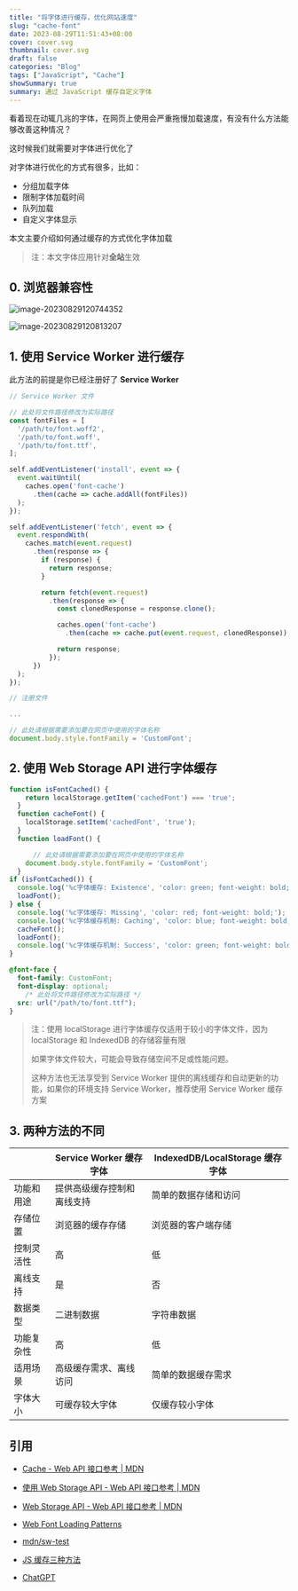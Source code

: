 ```yaml
---
title: "将字体进行缓存，优化网站速度"
slug: "cache-font"
date: 2023-08-29T11:51:43+08:00
cover: cover.svg
thumbnail: cover.svg
draft: false
categories: "Blog"
tags: ["JavaScript", "Cache"]
showSummary: true
summary: 通过 JavaScript 缓存自定义字体
---
```


看着现在动辄几兆的字体，在网页上使用会严重拖慢加载速度，有没有什么方法能够改善这种情况？

这时候我们就需要对字体进行优化了

对字体进行优化的方式有很多，比如：

* 分组加载字体
* 限制字体加载时间
* 队列加载
* 自定义字体显示

本文主要介绍如何通过缓存的方式优化字体加载

> 注：本文字体应用针对**全站**生效

## 0. 浏览器兼容性

![image-20230829120744352](https://rmt.ladydaily.com/fetch/hajeekn/storage/202308291207392.png)

![image-20230829120813207](https://rmt.ladydaily.com/fetch/hajeekn/storage/202308291208231.png)

## 1. 使用 Service Worker 进行缓存

此方法的前提是你已经注册好了 **Service Worker**

```javascript
// Service Worker 文件

// 此处将文件路径修改为实际路径 
const fontFiles = [
  '/path/to/font.woff2',
  '/path/to/font.woff',
  '/path/to/font.ttf',
];

self.addEventListener('install', event => {
  event.waitUntil(
    caches.open('font-cache')
      .then(cache => cache.addAll(fontFiles))
  );
});

self.addEventListener('fetch', event => {
  event.respondWith(
    caches.match(event.request)
      .then(response => {
        if (response) {
          return response;
        }

        return fetch(event.request)
          .then(response => {
            const clonedResponse = response.clone();

            caches.open('font-cache')
              .then(cache => cache.put(event.request, clonedResponse));

            return response;
          });
      })
  );
});
```

```javascript
// 注册文件

...

// 此处请根据需要添加要在网页中使用的字体名称
document.body.style.fontFamily = 'CustomFont';
```

## 2. 使用 Web Storage API 进行字体缓存

```javascript
function isFontCached() {
    return localStorage.getItem('cachedFont') === 'true';
  }
  function cacheFont() {
    localStorage.setItem('cachedFont', 'true');
  }
  function loadFont() {

      // 此处请根据需要添加要在网页中使用的字体名称
    document.body.style.fontFamily = 'CustomFont';
  }
if (isFontCached()) {
  console.log('%c字体缓存: Existence', 'color: green; font-weight: bold;');
  loadFont();
} else {
  console.log('%c字体缓存: Missing', 'color: red; font-weight: bold;');
  console.log('%c字体缓存机制: Caching', 'color: blue; font-weight: bold;');
  cacheFont();
  loadFont();
  console.log('%c字体缓存机制: Success', 'color: green; font-weight: bold;');
}


```

```css
@font-face {
  font-family: CustomFont;
  font-display: optional;
    /* 此处将文件路径修改为实际路径 */
  src: url("/path/to/font.ttf");
}
```

> 注：使用 localStorage 进行字体缓存仅适用于较小的字体文件，因为 localStorage 和 IndexedDB 的存储容量有限
>
> 如果字体文件较大，可能会导致存储空间不足或性能问题。
>
> 这种方法也无法享受到 Service Worker 提供的离线缓存和自动更新的功能，如果你的环境支持 Service Worker，推荐使用 Service Worker 缓存方案

## 3. 两种方法的不同

|            | Service Worker 缓存字体    | IndexedDB/LocalStorage 缓存字体 |
| ---------- | -------------------------- | ------------------------------- |
| 功能和用途 | 提供高级缓存控制和离线支持 | 简单的数据存储和访问            |
| 存储位置   | 浏览器的缓存存储           | 浏览器的客户端存储              |
| 控制灵活性 | 高                         | 低                              |
| 离线支持   | 是                         | 否                              |
| 数据类型   | 二进制数据                 | 字符串数据                      |
| 功能复杂性 | 高                         | 低                              |
| 适用场景   | 高级缓存需求、离线访问     | 简单的数据缓存需求              |
| 字体大小   | 可缓存较大字体             | 仅缓存较小字体                  |

## 引用

* [Cache - Web API 接口参考 | MDN](https://developer.mozilla.org/zh-CN/docs/Web/API/Cache)
* [使用 Web Storage API - Web API 接口参考 | MDN](https://developer.mozilla.org/zh-CN/docs/Web/API/Web_Storage_API/Using_the_Web_Storage_API#%E5%9F%BA%E6%9C%AC%E6%A6%82%E5%BF%B5)

* [Web Storage API - Web API 接口参考 | MDN](https://developer.mozilla.org/zh-CN/docs/Web/API/Web_Storage_API)

* [Web Font Loading Patterns](https://www.bramstein.com/writing/web-font-loading-patterns.html)
* [mdn/sw-test](https://github.com/mdn/sw-test)

* [JS 缓存三种方法](https://blog.csdn.net/qq_41241504/article/details/109266650)

* [ChatGPT](https://openai.com/chatgpt)


